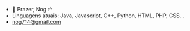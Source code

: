 - 👋 Prazer, Nog :^
- Linguagens atuais: Java, Javascript, C++, Python, HTML, PHP, CSS...
- nog714@gmail.com

